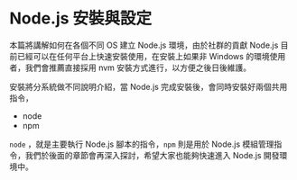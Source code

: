 # Node.js 安裝與設定


本篇將講解如何在各個不同 OS 建立 Node.js 環境，由於社群的貢獻 Node.js 目前已經可以在任何平台上快速安裝使用，在安裝上如果非 Windows 的環境使用者，我們會推薦直接採用 nvm 安裝方式進行，以方便之後日後維護。

安裝將分系統做不同說明介紹，當 Node.js 完成安裝後，會同時安裝好兩個共用指令，

* node
* npm

`node` ，就是主要執行 Node.js 腳本的指令，`npm` 則是用於 Node.js 模組管理指令，我們於後面的章節會再深入探討，希望大家也能夠快速進入 Node.js 開發環境中。
